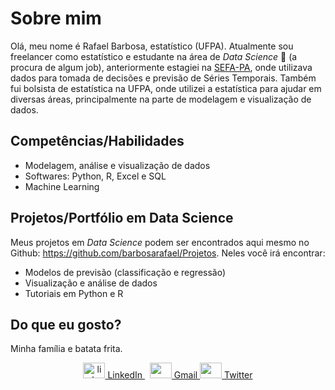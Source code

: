 # Sobre mim 

Olá, meu nome é Rafael Barbosa, estatístico (UFPA). Atualmente sou freelancer como estatístico e estudante na área de *Data Science* 🔭 (a procura de algum job), anteriormente estagiei na [SEFA-PA](http://www.sefa.pa.gov.br/), onde utilizava dados para tomada de decisões e previsão de Séries Temporais. Também fui bolsista de estatística na UFPA, onde utilizei a estatística para ajudar em diversas áreas, principalmente na parte de modelagem e visualização de dados.


## Competências/Habilidades

- Modelagem, análise e visualização de dados
- Softwares: Python, R, Excel e SQL
- Machine Learning 


## Projetos/Portfólio em Data Science

Meus projetos em *Data Science* podem ser encontrados aqui mesmo no Github: https://github.com/barbosarafael/Projetos. Neles você irá encontrar:

- Modelos de previsão (classificação e regressão)
- Visualização e análise de dados
- Tutoriais em Python e R

## Do que eu gosto?

Minha família e batata frita. 


<p align="center">
  <a href="https://www.linkedin.com/in/rafael-barbosa0/" rel="nofollow noreferrer">
    <img src="https://image.flaticon.com/icons/svg/1409/1409945.svg" alt="linkedin" width="35" height="25"> LinkedIn
  </a> &nbsp;
  <a href="mailto:lul.rafaelbarbosa@gmail.com" rel="nofollow noreferrer">
    <img src="https://image.flaticon.com/icons/svg/281/281786.svg" width="35" height="25" /> Gmail
  </a>
  <a href="https://twitter.com/RafaelbarbosaS_" rel="nofollow noreferrer">
    <img src="https://image.flaticon.com/icons/svg/733/733579.svg" width="35" height="25" /> Twitter
  </a>
</p>


<!--
**barbosarafael/barbosarafael** is a ✨ _special_ ✨ repository because its `README.md` (this file) appears on your GitHub profile.

Here are some ideas to get you started:

- 🔭 I’m currently working on ...
- 🌱 I’m currently learning ...
- 👯 I’m looking to collaborate on ...
- 🤔 I’m looking for help with ...
- 💬 Ask me about ...
- 📫 How to reach me: ...
- 😄 Pronouns: ...
- ⚡ Fun fact: ...
-->

